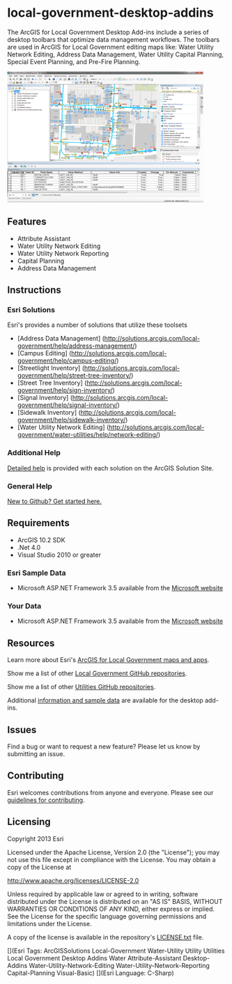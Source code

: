 # local-government-desktop-addins

The ArcGIS for Local Government Desktop Add-ins include a series of desktop toolbars that optimize data management workflows. The toolbars are used in ArcGIS for Local Government editing maps like: Water Utility Network Editing, Address Data Management, Water Utility Capital Planning, Special Event Planning, and Pre-Fire Planning.

![Image of Desktop Add-ins](local-government-desktop-addins.png "Desktop Add-ins")

## Features

* Attribute Assistant
* Water Utility Network Editing
* Water Utility Network Reporting
* Capital Planning
* Address Data Management

## Instructions

### Esri Solutions 

Esri's provides a number of solutions that utilize these toolsets
* [Address Data Management] (http://solutions.arcgis.com/local-government/help/address-management/)
* [Campus Editing] (http://solutions.arcgis.com/local-government/help/campus-editing/)
* [Streetlight Inventory] (http://solutions.arcgis.com/local-government/help/street-tree-inventory/)
* [Street Tree Inventory] (http://solutions.arcgis.com/local-government/help/sign-inventory/)
* [Signal Inventory] (http://solutions.arcgis.com/local-government/help/signal-inventory/)
* [Sidewalk Inventory] (http://solutions.arcgis.com/local-government/help/sidewalk-inventory/)
* [Water Utility Network Editing] (http://solutions.arcgis.com/local-government/water-utilities/help/network-editing/)     

### Additional Help

[Detailed help](http://solutions.arcgis.com/local-government/water-utilities/help/network-editing/tools/)
is provided with each solution on the ArcGIS Solution Site.

### General Help
[New to Github? Get started here.](http://htmlpreview.github.com/?https://github.com/Esri/esri.github.com/blob/master/help/esri-getting-to-know-github.html)

## Requirements

* ArcGIS 10.2 SDK
* .Net 4.0
* Visual Studio 2010 or greater


### Esri Sample Data

* Microsoft ASP.NET Framework 3.5 available from the [Microsoft website](http://www.microsoft.com/en-us/download/details.aspx?id=17851)

### Your Data

* Microsoft ASP.NET Framework 3.5 available from the [Microsoft website](http://www.microsoft.com/en-us/download/details.aspx?id=17851)

## Resources

Learn more about Esri's [ArcGIS for Local Government maps and apps](http://solutions.arcgis.com/local-government/).

Show me a list of other [Local Government GitHub repositories](http://esri.github.io/#Local-Government).

Show me a list of other [Utilities GitHub repositories](http://esri.github.io/#Utilities).

Additional [information and sample data](http://www.arcgis.com/home/item.html?id=385978c927124489b4dc6110eded38df)
are available for the desktop add-ins.

## Issues

Find a bug or want to request a new feature?  Please let us know by submitting an issue.

## Contributing

Esri welcomes contributions from anyone and everyone.
Please see our [guidelines for contributing](https://github.com/esri/contributing).

## Licensing

Copyright 2013 Esri

Licensed under the Apache License, Version 2.0 (the "License");
you may not use this file except in compliance with the License.
You may obtain a copy of the License at

   http://www.apache.org/licenses/LICENSE-2.0

Unless required by applicable law or agreed to in writing, software
distributed under the License is distributed on an "AS IS" BASIS,
WITHOUT WARRANTIES OR CONDITIONS OF ANY KIND, either express or implied.
See the License for the specific language governing permissions and
limitations under the License.

A copy of the license is available in the repository's
[LICENSE.txt](LICENSE.txt) file.

[](Esri Tags: ArcGISSolutions Local-Government Water-Utility Utility Utilities Local Government Desktop Addins Water Attribute-Assistant Desktop-Addins Water-Utility-Network-Editing Water-Utility-Network-Reporting Capital-Planning Visual-Basic)
[](Esri Language: C-Sharp)